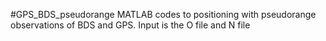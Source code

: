 #GPS_BDS_pseudorange
MATLAB codes to positioning with pseudorange observations of BDS and GPS.
Input is the O file and N file